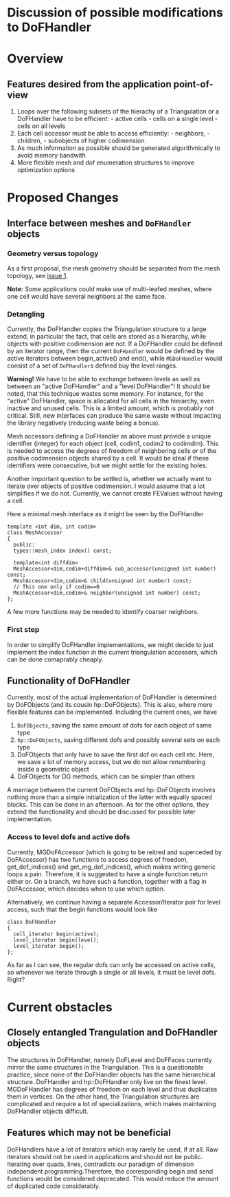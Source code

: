 # Discussion of possible modifications to DoFHandler

<!-- No auto-Table of Contents support! -->
# Overview

## Features desired from the application point-of-view

  1. Loops over the following subsets of the hierachy of a Triangulation or a DoFHandler have to be efficient:
    - active cells
    - cells on a single level
    - cells on all levels
  1. Each cell accessor must be able to access efficiently:
    - neighbors,
    - children,
    - subobjects of higher codimension.
  1. As much information as possible should be generated algorithmically to avoid memory bandwith
  1. More flexible mesh and dof enumeration structures to improve optimization options

# Proposed Changes

## Interface between meshes and `DoFHandler` objects

### Geometry versus topology

As a first proposal, the mesh geometry should be separated from the mesh topology, see [issue 1](https://github.com/dealii/dealii/issues#issue/1).

<b>Note:</b> Some applications could make use of multi-leafed meshes, where one cell would have several neighbors at the same face. 

### Detangling

Currently, the DoFHandler copies the Triangulation structure to a large extend, in particular the fact, that cells are stored as a hierarchy, while objects with positive codimension are not. If a DoFHandler could be defined by an iterator range, then the current `DoFHandler` would be defined by the active iterators between begin_active() and end(), while `MGDoFHandler` would consist of a set of `DoFHandler`s defined buy the level ranges.

**Warning!** We have to be able to exchange between levels as well as between an "active DoFHandler" and a "level DoFHandler"!
It should be noted, that this technique wastes some memory. For instance, for the "active" DoFHandler, space is allocated for all cells in the hierarchy, even inactive and unused cells. This is a limited amount, which is probably not critical. Still, new interfaces can produce the same waste without impacting the library negatively (reducing waste being a bonus).

Mesh accessors defining a DoFHandler as above must provide a unique identifier (integer) for each object (cell, codim1, codim2 to codimdim). This is needed to access the degrees of freedom of neighboring cells or of the positive codimension objects shared by a cell. It would be ideal if these identifiers were consecutive, but we might settle for the existing holes.

Another important question to be settled is, whether we actually want to iterate over objects of positive codimension. I would assume that a lot simplifies if we do not. Currently, we cannot create FEValues without having a cell.

Here a minimal mesh interface as it might be seen by the DoFHandler

```
template <int dim, int codim>
class MeshAccessor
{
  public:
  types::mesh_index index() const;

  template<int diffdim>
  MeshAccessor<dim,codim+diffdim>& sub_accessor(unsigned int number) const;
  MeshAccessor<dim,codim>& child(unsigned int number) const;
  // This one only if codim==0
  MeshAccessor<dim,codim>& neighbor(unsigned int number) const;
};
```

A few more functions may be needed to identify coarser neighbors.

### First step

In order to simplify DoFHandler implementations, we might decide to just implement the index function in the current triangulation accessors, which can be done comaprably cheaply.

## Functionality of DoFHandler

Currently, most of the actual implementation of DoFHandler is determined by DoFObjects (and its cousin hp::DoFObjects). This is also, where more flexible features can be implemented. Including the current ones, we have

  1. `DoFObjects`, saving the same amount of dofs for each object of same type
  1. `hp::DoFObjects`, saving different dofs and possibly several sets on each type
  1. DoFObjects that only have to save the first dof on each cell etc. Here, we save a lot of memory access, but we do not allow renumbering inside a geometric object
  1. DoFObjects for DG methods, which can be simpler than others

A marriage between the current DoFObjects and hp::DoFObjects involves nothing more than a simple initialization of the latter with equally spaced blocks. This can be done in an afternoon. As for the other options, they extend the functionality and should be discussed for possible later implementation.

### Access to level dofs and active dofs

Currently, MGDoFAccessor (which is going to be reitred and superceded by DoFAccessor) has two functions to access degrees of freedom, get_dof_indices() and get_mg_dof_indices(), which makes writing generic loops a pain. Therefore, it is suggested to have a single function return either or. On a branch, we have such a function, together with a flag in DoFAccessor, which decides when to use which option.

Alternatively, we continue having a separate Accessor/Iterator pair for level access, such that the begin functions would look like

```
class DoFHandler
{
  cell_iterator begin(active);
  level_iterator begin(level);
  level_iterator begin();
};
```

As far as I can see, the regular dofs can only be accessed on active cells, so whenever we iterate through a single or all levels, it must be level dofs. Right?

# Current obstacles

## Closely entangled Trangulation and DoFHandler objects

The structures in DoFHandler, namely DoFLevel and DoFFaces currently mirror the same structures in the Triangulation. This is a questionable practice, since none of the DoFHandler objects has the same hierarchical structure. DoFHandler and hp::DoFHandler only live on the finest level. MGDoFHandler has degrees of freedom on each level and thus duplicates them in vertices.
On the other hand, the Triangulation structures are complicated and require a lot of specializations, which makes maintaining DoFHandler objects difficult.

## Features which may not be beneficial

DoFHandlers have a lot of iterators which may rarely be used, if at all. Raw iterators should not be used in applications and should not be public.
Iterating over quads, lines, contradicts our paradigm of dimension independent programming.Therefore, the corresponding begin and send functions would be considered deprecated. This would reduce the amount of duplicated code considerably.